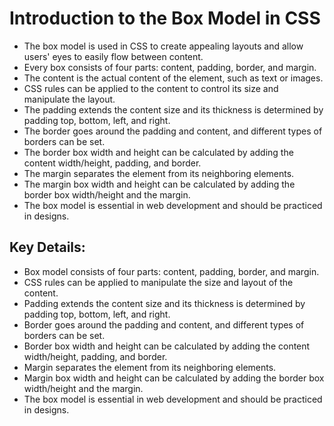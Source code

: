 # Introduction to the Box Model in CSS

- The box model is used in CSS to create appealing layouts and allow users' eyes to easily flow between content.
- Every box consists of four parts: content, padding, border, and margin.
- The content is the actual content of the element, such as text or images.
- CSS rules can be applied to the content to control its size and manipulate the layout.
- The padding extends the content size and its thickness is determined by padding top, bottom, left, and right.
- The border goes around the padding and content, and different types of borders can be set.
- The border box width and height can be calculated by adding the content width/height, padding, and border.
- The margin separates the element from its neighboring elements.
- The margin box width and height can be calculated by adding the border box width/height and the margin.
- The box model is essential in web development and should be practiced in designs.

## Key Details:

- Box model consists of four parts: content, padding, border, and margin.
- CSS rules can be applied to manipulate the size and layout of the content.
- Padding extends the content size and its thickness is determined by padding top, bottom, left, and right.
- Border goes around the padding and content, and different types of borders can be set.
- Border box width and height can be calculated by adding the content width/height, padding, and border.
- Margin separates the element from its neighboring elements.
- Margin box width and height can be calculated by adding the border box width/height and the margin.
- The box model is essential in web development and should be practiced in designs.